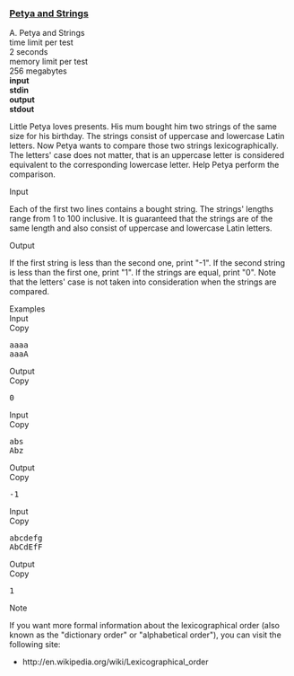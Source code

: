 <h3><a href="https://codeforces.com/contest/112/problem/A" target="_blank" rel="noopener noreferrer">Petya and Strings</a></h3>
<div class="header"><div class="title">A. Petya and Strings</div><div class="time-limit"><div class="property-title">time limit per test</div>2 seconds</div><div class="memory-limit"><div class="property-title">memory limit per test</div>256 megabytes</div><div class="input-file input-standard" style="font-weight: bold"><div class="property-title">input</div>stdin</div><div class="output-file output-standard" style="font-weight: bold"><div class="property-title">output</div>stdout</div></div><div><p>Little Petya loves presents. His mum bought him two strings of the same size for his birthday. The strings consist of uppercase and lowercase Latin letters. Now Petya wants to compare those two strings <span class="tex-font-style-underline">lexicographically</span>. The letters' case does not matter, that is an uppercase letter is considered equivalent to the corresponding lowercase letter. Help Petya perform the comparison.</p></div><div class="input-specification"><div class="section-title">Input</div><p>Each of the first two lines contains a bought string. The strings' lengths range from <span class="tex-span">1</span> to <span class="tex-span">100</span> inclusive. It is guaranteed that the strings are of the same length and also consist of uppercase and lowercase Latin letters.</p></div><div class="output-specification"><div class="section-title">Output</div><p>If the first string is less than the second one, print "-1". If the second string is less than the first one, print "1". If the strings are equal, print "0". Note that the letters' case is not taken into consideration when the strings are compared.</p></div><div class="sample-tests"><div class="section-title">Examples</div><div class="sample-test"><div class="input"><div class="title">Input<div title="Copy" data-clipboard-target="#id0025074677744557616" id="id00006818622782014505" class="input-output-copier">Copy</div></div><pre id="id0025074677744557616">aaaa<br>aaaA<br></pre></div><div class="output"><div class="title">Output<div title="Copy" data-clipboard-target="#id003896911303977635" id="id008644962009052478" class="input-output-copier">Copy</div></div><pre id="id003896911303977635">0<br></pre></div><div class="input"><div class="title">Input<div title="Copy" data-clipboard-target="#id0016485709916946245" id="id002749813427778527" class="input-output-copier">Copy</div></div><pre id="id0016485709916946245">abs<br>Abz<br></pre></div><div class="output"><div class="title">Output<div title="Copy" data-clipboard-target="#id0022276620070304065" id="id008559338620332059" class="input-output-copier">Copy</div></div><pre id="id0022276620070304065">-1<br></pre></div><div class="input"><div class="title">Input<div title="Copy" data-clipboard-target="#id007849754294968004" id="id005171834936126626" class="input-output-copier">Copy</div></div><pre id="id007849754294968004">abcdefg<br>AbCdEfF<br></pre></div><div class="output"><div class="title">Output<div title="Copy" data-clipboard-target="#id000708091699974579" id="id006051483213339329" class="input-output-copier">Copy</div></div><pre id="id000708091699974579">1<br></pre></div></div></div><div class="note"><div class="section-title">Note</div><p>If you want more formal information about the lexicographical order (also known as the "<span class="tex-font-style-underline">dictionary order</span>" or "<span class="tex-font-style-underline">alphabetical order</span>"), you can visit the following site:</p><ul><li> <span class="tex-font-style-tt">http://en.wikipedia.org/wiki/Lexicographical_order</span></li></ul></div>